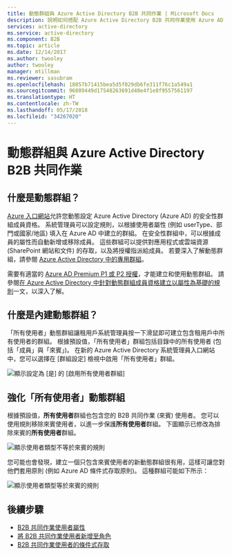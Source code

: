 ```yaml
---
title: 動態群組與 Azure Active Directory B2B 共同作業 | Microsoft Docs
description: 說明如何搭配 Azure Active Directory B2B 共同作業使用 Azure AD 動態群組
services: active-directory
ms.service: active-directory
ms.component: B2B
ms.topic: article
ms.date: 12/14/2017
ms.author: twooley
author: twooley
manager: mtillman
ms.reviewer: sasubram
ms.openlocfilehash: 18057b71415bea5d5f029db6fe311f76c1a549a1
ms.sourcegitcommit: 96089449d17548263691d40e4f1e8f9557561197
ms.translationtype: HT
ms.contentlocale: zh-TW
ms.lasthandoff: 05/17/2018
ms.locfileid: "34267020"
---
```

# <a name="dynamic-groups-and-azure-active-directory-b2b-collaboration"></a>動態群組與 Azure Active Directory B2B 共同作業

## <a name="what-are-dynamic-groups"></a>什麼是動態群組？
[Azure 入口網站](https://portal.azure.com)允許您動態設定 Azure Active Directory (Azure AD) 的安全性群組成員資格。 系統管理員可以設定規則，以根據使用者屬性 (例如 userType、部門或國家/地區) 填入在 Azure AD 中建立的群組。 在安全性群組中，可以根據成員的屬性而自動新增或移除成員。 這些群組可以提供對應用程式或雲端資源 (SharePoint 網站和文件) 的存取，以及將授權指派給成員。 若要深入了解動態群組，請參閱 [Azure Active Directory 中的專用群組](../active-directory-accessmanagement-dedicated-groups.md)。

需要有適當的 [Azure AD Premium P1 或 P2 授權](https://azure.microsoft.com/pricing/details/active-directory/)，才能建立和使用動態群組。 請參閱[在 Azure Active Directory 中針對動態群組成員資格建立以屬性為基礎的規則](../active-directory-groups-dynamic-membership-azure-portal.md)一文，以深入了解。

## <a name="what-are-the-built-in-dynamic-groups"></a>什麼是內建動態群組？
「所有使用者」動態群組讓租用戶系統管理員按一下滑鼠即可建立包含租用戶中所有使用者的群組。 根據預設值，「所有使用者」群組包括目錄中的所有使用者 (包括「成員」與「來賓」)。
在新的 Azure Active Directory 系統管理員入口網站中，您可以選擇在 [群組設定] 檢視中啟用「所有使用者」群組。

![顯示設定為 [是] 的 [啟用所有使用者群組]](media/use-dynamic-groups/enable-all-users-group.png)

## <a name="hardening-the-all-users-dynamic-group"></a>強化「所有使用者」動態群組
根據預設值，**所有使用者**群組也包含您的 B2B 共同作業 (來賓) 使用者。 您可以使用規則移除來賓使用者，以進一步保護**所有使用者**群組。 下圖顯示已修改為排除來賓的**所有使用者**群組。

![顯示使用者類型不等於來賓的規則](media/use-dynamic-groups/exclude-guest-users.png)

您可能也會發現，建立一個只包含來賓使用者的新動態群組很有用，這樣可讓您對他們套用原則 (例如 Azure AD 條件式存取原則)。
這種群組可能如下所示：

![顯示使用者類型等於來賓的規則](media/use-dynamic-groups/only-guest-users.png)

## <a name="next-steps"></a>後續步驟

- [B2B 共同作業使用者屬性](user-properties.md)
- [將 B2B 共同作業使用者新增至角色](add-guest-to-role.md)
- [B2B 共同作業使用者的條件式存取](conditional-access.md)

